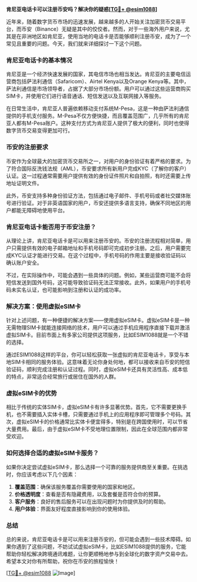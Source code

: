 **肯尼亚电话卡可以注册币安吗？解决你的疑惑[[TG💪+ @esim1088](https://t.me/s/esim1088)]**

近年来，随着数字货币市场的迅速发展，越来越多的人开始关注加密货币交易平台，而币安（Binance）无疑是其中的佼佼者。然而，对于一些海外用户来说，尤其是在非洲地区如肯尼亚，使用当地的电话卡是否能够顺利注册币安，成为了一个常见且重要的问题。今天，我们就来详细探讨一下这个问题。

### 肯尼亚电话卡的基本情况

肯尼亚是一个经济快速发展的国家，其电信市场也相当发达。肯尼亚的主要电信运营商包括萨法利通信（Safaricom）、Airtel Kenya以及Orange Kenya等。其中，萨法利通信是市场领导者，占据了大部分市场份额。用户可以通过这些运营商购买SIM卡，并使用它们进行语音通话、短信发送以及互联网接入等服务。

在日常生活中，肯尼亚人普遍依赖移动支付系统M-Pesa，这是一种由萨法利通信提供的手机支付服务。M-Pesa不仅方便快捷，而且覆盖范围广，几乎所有的肯尼亚人都有M-Pesa账户。这种支付方式为肯尼亚人提供了极大的便利，同时也使得数字货币交易变得更加可行。

### 币安的注册要求

币安作为全球最大的加密货币交易所之一，对用户的身份验证有着严格的要求。为了符合国际反洗钱法规（AML），币安要求所有新用户完成KYC（了解你的客户）认证。这一过程通常需要用户提供有效的身份证件照片和自拍照，有时还需要上传地址证明文件。

此外，币安支持多种身份验证方法，包括通过电子邮件、手机号码或者社交媒体账号进行验证。对于非英语国家的用户，币安还提供多语言支持，确保不同地区的用户都能无障碍地使用平台。

### 肯尼亚电话卡能否用于币安注册？

从理论上讲，肯尼亚电话卡是可以用来注册币安的。币安的注册流程相对简单，用户只需提供有效的电子邮箱地址和手机号码即可完成初步注册。之后，用户需要完成KYC认证才能进行交易。在这个过程中，手机号码的作用主要是接收验证码以确认账户安全。

不过，在实际操作中，可能会遇到一些具体的问题。例如，某些运营商可能不会将短信发送到国外号码，这可能导致验证码无法正常接收。此外，如果用户的手机号码未实名认证，也可能影响到注册和认证的成功率。

### 解决方案：使用虚拟eSIM卡

针对上述问题，有一种便捷的解决方案——使用虚拟eSIM卡。虚拟eSIM卡是一种无需物理SIM卡就能连接网络的技术，用户可以通过手机应用程序直接下载并激活虚拟SIM卡。目前市面上有多家公司提供这项服务，比如ESIM1088就是一个不错的选择。

通过ESIM1088这样的平台，你可以轻松获取一张虚拟的肯尼亚电话卡，享受与本地SIM卡相同的服务体验。这意味着无论你身处何地，都可以接收来自币安的短信验证码，顺利完成注册和认证过程。同时，虚拟eSIM卡还具有灵活性高、成本低的特点，非常适合经常旅行或居住在国外的人群。

### 虚拟eSIM卡的优势

相比于传统的实体SIM卡，虚拟eSIM卡有许多显著优势。首先，它不需要更换手机，也不需要插入实体卡槽，只需要通过手机上的应用程序即可管理多个号码。其次，虚拟eSIM卡的价格通常比实体卡便宜得多，特别是在跨国使用时，可以节省大量费用。最后，由于虚拟eSIM卡不受地理位置限制，因此在全球范围内都非常受欢迎。

### 如何选择合适的虚拟eSIM卡服务？

如果你决定尝试虚拟eSIM卡，那么选择一个可靠的服务提供商至关重要。在挑选时，你应该考虑以下几个因素：

1. **覆盖范围**：确保该服务覆盖你需要使用的国家和地区。
2. **价格透明度**：查看是否有隐藏费用，以及套餐是否符合你的预算。
3. **客户服务**：良好的售后服务可以在出现问题时为你提供及时的帮助。
4. **用户体验**：界面友好程度直接影响到你的使用体验。

### 总结

总的来说，肯尼亚电话卡是可以用来注册币安的，但可能会遇到一些技术障碍。如果你遇到了这些问题，不妨试试虚拟eSIM卡，比如ESIM1088提供的服务，它能帮助你轻松解决跨境通讯难题，让你更顺畅地参与到全球化的数字资产交易中去。希望本文对你有所帮助，祝你在币安的旅程愉快！

[[TG💪+ @esim1088](https://t.me/s/esim1088) ![Image](https://i.postimg.cc/4NQfJmqS/Snipaste-2025-05-13-00-14-12.png)]
